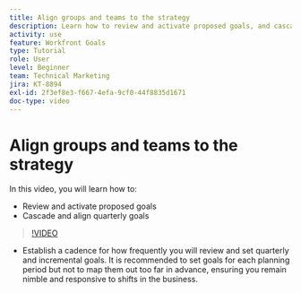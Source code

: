 ```yaml
---
title: Align groups and teams to the strategy
description: Learn how to review and activate proposed goals, and cascade and align quarterly goals using [!DNL   Goals].
activity: use
feature: Workfront Goals
type: Tutorial
role: User
level: Beginner
team: Technical Marketing
jira: KT-8894
exl-id: 2f3ef8e3-f667-4efa-9cf0-44f8835d1671
doc-type: video
---
```

# Align groups and teams to the strategy

In this video, you will learn how to:

* Review and activate proposed goals
* Cascade and align quarterly goals

>[!VIDEO](https://video.tv.adobe.com/v/335188/?quality=12&learn=on)

<!--
Pro-tips graphic
-->

* Establish a cadence for how frequently you will review and set quarterly and incremental goals. It is recommended to set goals for each planning period but not to map them out too far in advance, ensuring you remain nimble and responsive to shifts in the business.
